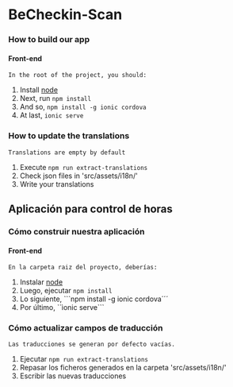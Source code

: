 # BeCheckin-Scan

### How to build our app

#### Front-end
    In the root of the project, you should:
1. Install [node](https://nodejs.org/es/)
2. Next, run ```npm install```
3. And so, ```npm install -g ionic cordova```
4. At last, ```ionic serve```

### How to update the translations
    Translations are empty by default
1. Execute ```npm run extract-translations```
2. Check json files in 'src/assets/i18n/'
3. Write your translations

## Aplicación para control de horas
### Cómo construir nuestra aplicación

#### Front-end
    En la carpeta raiz del proyecto, deberías:
1. Instalar [node](https://nodejs.org/es/)
2. Luego, ejecutar ```npm install```
3. Lo siguiente, ```npm install -g ionic cordova´´´
4. Por último, ``ìonic serve```

### Cómo actualizar campos de traducción
    Las traducciones se generan por defecto vacías.
1. Ejecutar ```npm run extract-translations```
2. Repasar los ficheros generados en la carpeta 'src/assets/i18n/'
3. Escribir las nuevas traducciones
